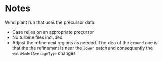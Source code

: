 # Notes

Wind plant run that uses the precursor data.

- Case relies on an appropriate precursor
- No turbine files included
- Adjust the refinement regions as needed. The idea of the `ground` one is that the the refinement is near the `lower` patch and consequently the `wallModelAverageType` changes

